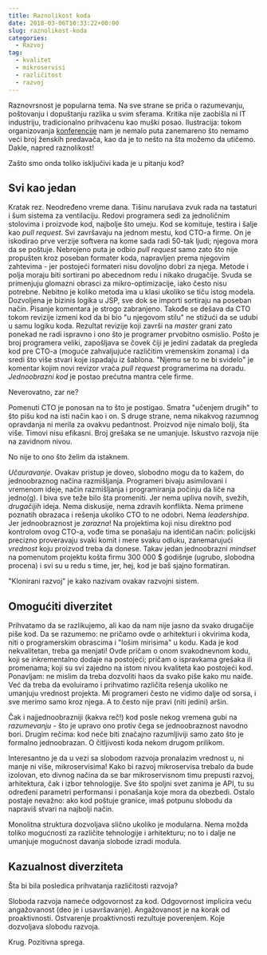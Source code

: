 ```yaml
---
title: Raznolikost koda
date: 2018-03-06T10:33:22+00:00
slug: raznolikost-koda
categories:
  - Razvoj
tag:
  - kvalitet
  - mikroservisi
  - različitost
  - razvoj
---
```


Raznovrsnost je popularna tema. Na sve strane se priča o razumevanju, poštovanju i dopuštanju razlika u svim sferama. Kritika nije zaobišla ni IT industriju, tradicionalno prihvaćenu kao muški posao. Ilustracija: tokom organizovanja [konferencije](http://heapcon.io) nam je nemalo puta zanemareno što nemamo veći broj ženskih predavača, kao da je to nešto na šta možemo da utičemo. Dakle, napred raznolikost!

<!--more-->

Zašto smo onda toliko isključivi kada je u pitanju kod?

## Svi kao jedan

Kratak rez. Neodređeno vreme dana. Tišinu narušava zvuk rada na tastaturi i šum sistema za ventilaciju. Redovi programera sedi za jednoličnim stolovima i proizvode kod, najbolje što umeju. Kod se komituje, testira i šalje kao _pull request_. Svi završavaju na jednom mestu, kod CTO-a firme. On je iskodirao prve verzije softvera na kome sada radi 50-tak ljudi; njegova mora da se poštuje. Nebrojeno puta je odbio _pull request_ samo zato što nije propušten kroz poseban formater koda, napravljen prema njegovim zahtevima - jer postojeći formateri nisu dovoljno dobri za njega. Metode i polja moraju biti sortirani po abecednom redu i nikako drugačije. Svuda se primenjuju glomazni obrasci za mikro-optimizacije, iako često nisu potrebne. Nebitno je koliko metoda ima u klasi ukoliko se tiču istog modela. Dozvoljena je bizinis logika u JSP, sve dok se importi sortiraju na poseban način. Pisanje komentara je strogo zabranjeno. Takođe se dešava da CTO tokom revizije izmeni kod da bi bio "u njegovom stilu" ne stižući da se udubi u samu logiku koda. Rezultat revizije koji završi na _master_ grani zato ponekad ne radi ispravno i ono što je programer prvobitno osmislio. Pošto je broj programera veliki, zapošljava se čovek čiji je jedini zadatak da pregleda kod pre CTO-a (moguće zahvaljujuće različitim vremenskim zonama) i da sredi što više stvari koje ispadaju iz šablona. "Njemu se to ne bi svidelo" je komentar kojim novi revizor vraća _pull request_ programerima na doradu. _Jednoobrazni kod_ je postao prećutna mantra cele firme.

Neverovatno, zar ne?

Pomenuti CTO je ponosan na to što je postigao. Smatra "učenjem drugih" to što pišu kod na isti način kao i on. S druge strane, nema nikakvog razumnog opravdanja ni merila za ovakvu pedantnost. Proizvod nije nimalo bolji, šta više. Timovi nisu efikasni. Broj grešaka se ne umanjuje. Iskustvo razvoja nije na zavidnom nivou.

No nije to ono što želim da istaknem.

_Učauravanje_. Ovakav pristup je doveo, slobodno mogu da to kažem, do jednoobraznog načina razmišljanja. Programeri bivaju asimilovani i vremenom ideje, način razmišljanja i programiranja počinju da liče na jedno(g). I biva sve teže bilo šta promeniti. Jer nema upliva novih, svežih, _drugačijih_ ideja. Nema diskusije, nema zdravih konflikta. Nema primene poznatih obrazaca i rešenja ukoliko CTO to ne odobri. Nema _leadershipa_. Jer jednoobraznost je _zarazna_! Na projektima koji nisu direktno pod kontrolom ovog CTO-a, vođe tima se ponašaju na identičan način: policijski precizno proveravaju svaki komit i mere svaku odluku, zanemarujući _vrednost_ koju proizvod treba da donese. Takav jedan jednoobrazni _mindset_ na pomenutom projektu košta firmu 300 000 $ godišnje (ugrubo, slobodna procena) i svi su u redu s time, jer, hej, kod je baš sjajno formatiran.

"Klonirani razvoj" je kako nazivam ovakav razvojni sistem.

## Omogućiti diverzitet

Prihvatamo da se razlikujemo, ali kao da nam nije jasno da svako drugačije piše kod. Da se razumemo: ne pričamo ovde o arhitekturi i okvirima koda, niti o programerskim obrascima i "lošim mirisima" u kodu. Kada je kod nekvalitetan, treba ga menjati! Ovde pričam o onom svakodnevnom kodu, koji se inkrementalno dodaje na postojeći; pričam o ispravkama grešaka ili promenama; koji su svi zajedno na istom nivou kvaliteta kao postojeći kod. Ponavljam: ne mislim da treba dozvoliti haos da svako piše kako mu naiđe. Već da treba da evoluiramo i prihvatimo različita rešenja ukoliko ne umanjuju vrednost projekta. Mi programeri često ne vidimo dalje od sorsa, i sve merimo samo kroz njega. A to često nije pravi (niti jedini) aršin.

Čak i najjednoobrazniji (kakva reč!) kod posle nekog vremena gubi na _razumevanju_ - što je upravo ono protiv čega se jednoobraznost navodno bori. Drugim rečima: kod neće biti značajno razumljiviji samo zato što je formalno jednoobrazan. O čitljivosti koda nekom drugom prilikom.

Interesantno je da u vezi sa slobodom razvoja pronalazim vrednost u, ni manje ni više, mikroservisima! Kako bi razvoj mikroservisa trebalo da bude izolovan, eto divnog načina da se bar mikroservisnom timu prepusti razvoj, arhitektura, čak i izbor tehnologije. Sve što spoljni svet zanima je API, tu su određeni parametri performansi i ponašanja koje mora da obezbedi. Ostalo postaje nevažno: ako kod poštuje granice, imaš potpunu slobodu da napraviš stvari na najbolji način.

Monolitna struktura dozvoljava slično ukoliko je modularna. Nema možda toliko mogućnosti za različite tehnologije i arhitekturu; no to i dalje ne umanjuje mogućnost davanja slobode izradi modula.

## Kazualnost diverziteta

Šta bi bila posledica prihvatanja različitosti razvoja?

Sloboda razvoja nameće odgovornost za kod. Odgovornost implicira veću angažovanost (deo je i usavršavanje). Angažovanost je na korak od proaktivnosti. Ostvarenje proaktivnosti rezultuje poverenjem. Koje dozvoljava slobodu razvoja.

Krug. Pozitivna sprega.
